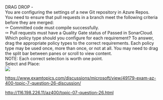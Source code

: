 DRAG DROP -<br/>You are configuring the settings of a new Git repository in Azure Repos.<br/>You need to ensure that pull requests in a branch meet the following criteria before they are merged:<br/>✑ Committed code must compile successfully.<br/>✑ Pull requests must have a Quality Gate status of Passed in SonarCloud.<br/>Which policy type should you configure for each requirement? To answer, drag the appropriate policy types to the correct requirements. Each policy type may be used once, more than once, or not at all. You may need to drag the split bar between panes or scroll to view content.<br/>NOTE: Each correct selection is worth one point.<br/>Select and Place:<br/><img src="https://www.examtopics.com/assets/media/exam-media/04257/0031300001.png" class="in-exam-image"/><br/><p><a href="https://www.examtopics.com/discussions/microsoft/view/49179-exam-az-400-topic-7-question-26-discussion/">https://www.examtopics.com/discussions/microsoft/view/49179-exam-az-400-topic-7-question-26-discussion/</a></p><p><a href="http://116.198.226.11/az400/topic-07-question-26.html">http://116.198.226.11/az400/topic-07-question-26.html</a></p><script src="https://giscus.app/client.js"                    data-repo="azsamples/az204"                    data-repo-id="R_kgDOMRXzDQ"                    data-category="General"                    data-category-id="DIC_kwDOMRXzDc4Cgi27"                    data-mapping="pathname"                    data-strict="1"                    data-reactions-enabled="0"                    data-emit-metadata="0"                    data-input-position="bottom"                    data-theme="preferred_color_scheme"                    data-lang="en"                    crossorigin="anonymous"                    async>                    </script>